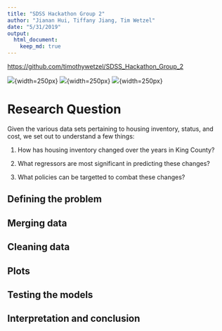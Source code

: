 ```yaml
---
title: "SDSS Hackathon Group 2"
author: "Jianan Hui, Tiffany Jiang, Tim Wetzel"
date: "5/31/2019"
output: 
  html_document:
    keep_md: true
---
```


https://github.com/timothywetzel/SDSS_Hackathon_Group_2

![](https://update.lib.berkeley.edu/wp-content/uploads/2016/05/census-logo.png){width=250px}
![](https://d1.awsstatic.com/logos/600x400_logos/600x400_Zillow_Logo.f3e426d3259e2f7aea0a31e6d4f9ffeb1a209745.png){width=250px}
![](https://sociology.princeton.edu/sites/sociology/files/styles/panopoly_image_original/public/eviction_lab_logo_cropped.png?itok=ZoE8LP69){width=250px}



# Research Question

Given the various data sets pertaining to housing inventory, status, and cost, we set out to understand a few things:

1. How has housing inventory changed over the years in King County?

2. What regressors are most significant in predicting these changes?

3. What policies can be targetted to combat these changes?

## Defining the problem



## Merging data



## Cleaning data

## Plots




## Testing the models

## Interpretation and conclusion
